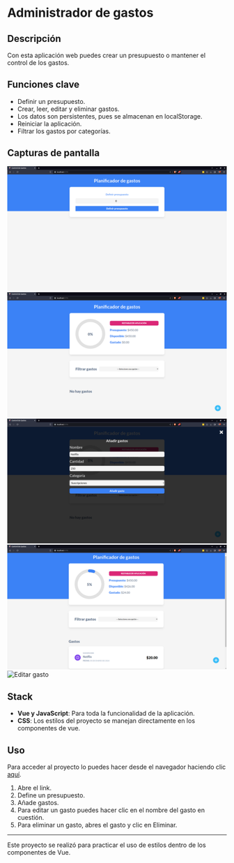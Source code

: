 # Administrador de gastos

## Descripción
Con esta aplicación web puedes crear un presupuesto o mantener el control de los gastos.

## Funciones clave
- Definir un presupuesto.
- Crear, leer, editar y eliminar gastos.
- Los datos son persistentes, pues se almacenan en localStorage.
- Reiniciar la aplicación.
- Filtrar los gastos por categorías.

## Capturas de pantalla
![Definir presupuesto](/screenshots/define-budget.png)
![Sin gastos](/screenshots/no-expenses.png)
![Añadir gasto](/screenshots/add-expense.png)
![Leer gasto](/screenshots/read-expenses.png)
![Editar gasto](/screenshots/update-expenses.png)

## Stack
- **Vue y JavaScript**: Para toda la funcionalidad de la aplicación.
- **CSS**: Los estilos del proyecto se manejan directamente en los componentes de vue.

## Uso
Para acceder al proyecto lo puedes hacer desde el navegador haciendo clic [aquí](https://expense-admin.netlify.app/).

1. Abre el link.
2. Define un presupuesto.
3. Añade gastos.
4. Para editar un gasto puedes hacer clic en el nombre del gasto en cuestión.
5. Para eliminar un gasto, abres el gasto y clic en Eliminar.

---

Este proyecto se realizó para practicar el uso de estilos dentro de los componentes de Vue.
